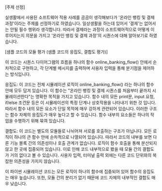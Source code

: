 [주제 선정]

실생활에서 사용된 소프트웨어 적용 사례를 곰곰이 생각해보다가 '온라인 뱅킹 및 결제 과정'이라는 주제를 선정하기로 하였습니다.
일상생활을 하는데 있어서 '결제'는 없어서는 안될 필수 행위라 생각합니다.
따라서 결제라는 과정이 소프트웨어적으로 어떻게 이루어지는지 의문을 가지고 '온라인 뱅킹 및 결제 과정'의 시퀀스에 대해 알아보기로 하였습니다.

[샘플 코드의 모듈 평가 (샘플 코드의 응집도, 결합도 평가)]

이 코드는 시퀀스 다이어그램의 흐름을 하나의 함수 online_banking_flow() 안에서 순차적으로 구현하고, 각 단계별 메시지를 출력하며 사용자 입력을 통해 분기점을 제어하는 방식입니다.

응집도:
이 코드는 전체 시뮬레이션 로직이 online_banking_flow() 라는 하나의 함수 안에 모두 담겨 있습니다. 이 함수는 "온라인 뱅킹 및 결제 시퀀스를 처음부터 끝까지 시뮬레이션한다"는 명확한 목적을 가지고 있습니다.
함수 내의 모든 print문, input 요청, if/else 조건문 등은 이 시뮬레이션의 특정 단계나 상호작용을 나타내기 위한 것 입니다. 따라서 함수 내의 모든 요소가 단일 목적에 매우 강하게 관련되어 있습니다.
이러한 구조는 함수 자체의 응집도가 매우 높다고 할 수 있습니다. 함수 내부의 요소들은 하나의 작업을 수행하기 위해 뮦여 있습니다.

결합도:
이 코드는 별도의 모듈들로 나뉘어져 서로를 호출하는 구조가 아닙니다. 모든 로직이 하나의 큰 함수 안에 순차적으로 나열되어 있습니다.
따라서 코드의 내부를 보면 다른 기능 블록 간의 의존성이나 호출 관계가 없습니다. 로직이 함수 호출을 통해 분산되지 않고 한 곳에 집중되어 있습니다.
이로 인해 코드 내부적으로 봤을 때 모듈 간의 결합도가 거의 없다고 볼 수 있습니다. 사용자 입력, 터미널 출력 외에는 다른 코드 단위와의 복잡한 의존성을 가지지 않습니다.

이 파이썬 시뮬레이션 코드는 모든 로직이 하나의 함수에 집중되어 있어 함수의 응집도는 매우 높습니다. 또한, 모듈 간의 분리가 없기 때문에 코드 자체의 내부적인 결합도 매우 낮습니다.
